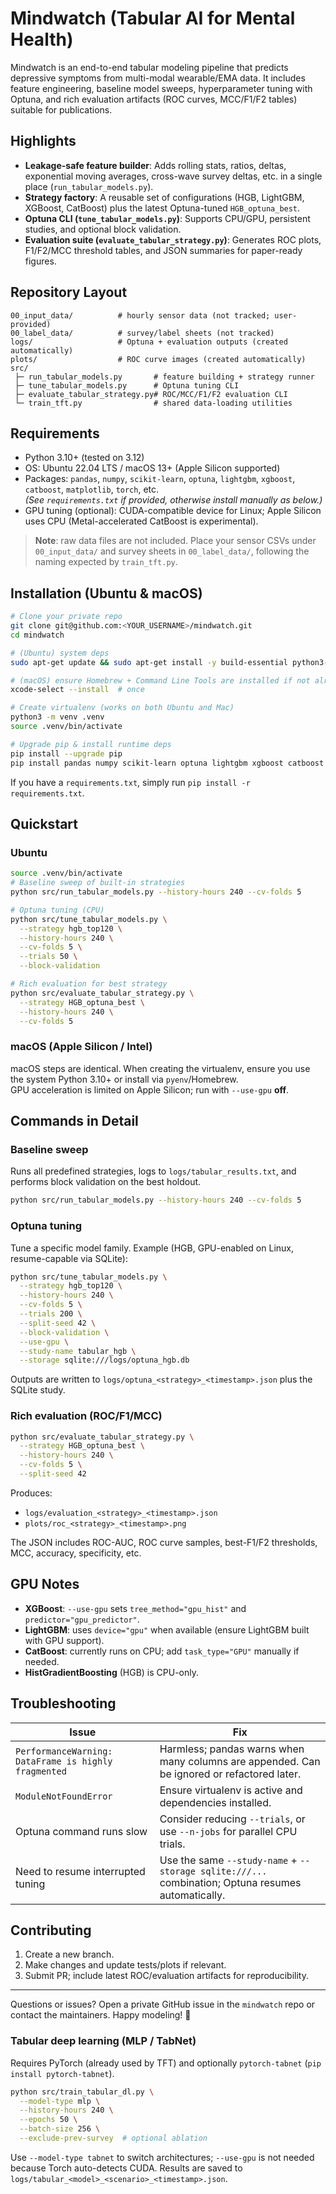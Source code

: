 # Mindwatch (Tabular AI for Mental Health)

Mindwatch is an end-to-end tabular modeling pipeline that predicts depressive symptoms from multi-modal wearable/EMA data. It includes feature engineering, baseline model sweeps, hyperparameter tuning with Optuna, and rich evaluation artifacts (ROC curves, MCC/F1/F2 tables) suitable for publications.

## Highlights

- **Leakage-safe feature builder**: Adds rolling stats, ratios, deltas, exponential moving averages, cross-wave survey deltas, etc. in a single place (`run_tabular_models.py`).
- **Strategy factory**: A reusable set of configurations (HGB, LightGBM, XGBoost, CatBoost) plus the latest Optuna-tuned `HGB_optuna_best`.
- **Optuna CLI (`tune_tabular_models.py`)**: Supports CPU/GPU, persistent studies, and optional block validation.
- **Evaluation suite (`evaluate_tabular_strategy.py`)**: Generates ROC plots, F1/F2/MCC threshold tables, and JSON summaries for paper-ready figures.

## Repository Layout

```
00_input_data/          # hourly sensor data (not tracked; user-provided)
00_label_data/          # survey/label sheets (not tracked)
logs/                   # Optuna + evaluation outputs (created automatically)
plots/                  # ROC curve images (created automatically)
src/
 ├─ run_tabular_models.py       # feature building + strategy runner
 ├─ tune_tabular_models.py      # Optuna tuning CLI
 ├─ evaluate_tabular_strategy.py# ROC/MCC/F1/F2 evaluation CLI
 └─ train_tft.py                # shared data-loading utilities
```

## Requirements

- Python 3.10+ (tested on 3.12)
- OS: Ubuntu 22.04 LTS / macOS 13+ (Apple Silicon supported)
- Packages: `pandas`, `numpy`, `scikit-learn`, `optuna`, `lightgbm`, `xgboost`, `catboost`, `matplotlib`, `torch`, etc.  
  *(See `requirements.txt` if provided, otherwise install manually as below.)*
- GPU tuning (optional): CUDA-compatible device for Linux; Apple Silicon uses CPU (Metal-accelerated CatBoost is experimental).

> **Note**: raw data files are not included. Place your sensor CSVs under `00_input_data/` and survey sheets in `00_label_data/`, following the naming expected by `train_tft.py`.

## Installation (Ubuntu & macOS)

```bash
# Clone your private repo
git clone git@github.com:<YOUR_USERNAME>/mindwatch.git
cd mindwatch

# (Ubuntu) system deps
sudo apt-get update && sudo apt-get install -y build-essential python3-venv

# (macOS) ensure Homebrew + Command Line Tools are installed if not already
xcode-select --install  # once

# Create virtualenv (works on both Ubuntu and Mac)
python3 -m venv .venv
source .venv/bin/activate

# Upgrade pip & install runtime deps
pip install --upgrade pip
pip install pandas numpy scikit-learn optuna lightgbm xgboost catboost matplotlib torch pytorch-forcasting
```

If you have a `requirements.txt`, simply run `pip install -r requirements.txt`.

## Quickstart

### Ubuntu
```bash
source .venv/bin/activate
# Baseline sweep of built-in strategies
python src/run_tabular_models.py --history-hours 240 --cv-folds 5

# Optuna tuning (CPU)
python src/tune_tabular_models.py \
  --strategy hgb_top120 \
  --history-hours 240 \
  --cv-folds 5 \
  --trials 50 \
  --block-validation

# Rich evaluation for best strategy
python src/evaluate_tabular_strategy.py \
  --strategy HGB_optuna_best \
  --history-hours 240 \
  --cv-folds 5
```

### macOS (Apple Silicon / Intel)
macOS steps are identical. When creating the virtualenv, ensure you use the system Python 3.10+ or install via `pyenv`/Homebrew.  
GPU acceleration is limited on Apple Silicon; run with `--use-gpu` **off**.

## Commands in Detail

### Baseline sweep
Runs all predefined strategies, logs to `logs/tabular_results.txt`, and performs block validation on the best holdout.
```bash
python src/run_tabular_models.py --history-hours 240 --cv-folds 5
```

### Optuna tuning
Tune a specific model family. Example (HGB, GPU-enabled on Linux, resume-capable via SQLite):
```bash
python src/tune_tabular_models.py \
  --strategy hgb_top120 \
  --history-hours 240 \
  --cv-folds 5 \
  --trials 200 \
  --split-seed 42 \
  --block-validation \
  --use-gpu \
  --study-name tabular_hgb \
  --storage sqlite:///logs/optuna_hgb.db
```
Outputs are written to `logs/optuna_<strategy>_<timestamp>.json` plus the SQLite study.

### Rich evaluation (ROC/F1/MCC)
```bash
python src/evaluate_tabular_strategy.py \
  --strategy HGB_optuna_best \
  --history-hours 240 \
  --cv-folds 5 \
  --split-seed 42
```
Produces:
- `logs/evaluation_<strategy>_<timestamp>.json`
- `plots/roc_<strategy>_<timestamp>.png`

The JSON includes ROC-AUC, ROC curve samples, best-F1/F2 thresholds, MCC, accuracy, specificity, etc.

## GPU Notes
- **XGBoost**: `--use-gpu` sets `tree_method="gpu_hist"` and `predictor="gpu_predictor"`.
- **LightGBM**: uses `device="gpu"` when available (ensure LightGBM built with GPU support).
- **CatBoost**: currently runs on CPU; add `task_type="GPU"` manually if needed.
- **HistGradientBoosting** (HGB) is CPU-only.

## Troubleshooting

| Issue | Fix |
| ----- | --- |
| `PerformanceWarning: DataFrame is highly fragmented` | Harmless; pandas warns when many columns are appended. Can be ignored or refactored later. |
| `ModuleNotFoundError` | Ensure virtualenv is active and dependencies installed. |
| Optuna command runs slow | Consider reducing `--trials`, or use `--n-jobs` for parallel CPU trials. |
| Need to resume interrupted tuning | Use the same `--study-name` + `--storage sqlite:///...` combination; Optuna resumes automatically. |

## Contributing

1. Create a new branch.
2. Make changes and update tests/plots if relevant.
3. Submit PR; include latest ROC/evaluation artifacts for reproducibility.

---

Questions or issues? Open a private GitHub issue in the `mindwatch` repo or contact the maintainers. Happy modeling! 🎯
### Tabular deep learning (MLP / TabNet)
Requires PyTorch (already used by TFT) and optionally `pytorch-tabnet` (`pip install pytorch-tabnet`).
```bash
python src/train_tabular_dl.py \
  --model-type mlp \
  --history-hours 240 \
  --epochs 50 \
  --batch-size 256 \
  --exclude-prev-survey  # optional ablation
```
Use `--model-type tabnet` to switch architectures; `--use-gpu` is not needed because Torch auto-detects CUDA. Results are saved to `logs/tabular_<model>_<scenario>_<timestamp>.json`.
